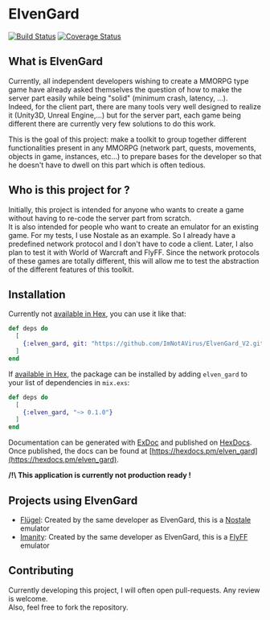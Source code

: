 # ElvenGard

[![Build Status](https://travis-ci.com/ImNotAVirus/ElvenGard_V2.svg?branch=master)](https://travis-ci.com/ImNotAVirus/ElvenGard_V2)
[![Coverage Status](https://coveralls.io/repos/github/ImNotAVirus/ElvenGard_V2/badge.svg?branch=master)](https://coveralls.io/github/ImNotAVirus/ElvenGard_V2?branch=master)

## What is ElvenGard

Currently, all independent developers wishing to create a MMORPG type game have already asked themselves the question of how to make the server part easily while being "solid" (minimum crash, latency, ...).  
Indeed, for the client part, there are many tools very well designed to realize it (Unity3D, Unreal Engine,...) but for the server part, each game being different there are currently very few solutions to do this work.

This is the goal of this project: make a toolkit to group together different functionalities present in any MMORPG (network part, quests, movements, objects in game, instances, etc...) to prepare bases for the developer so that he doesn't have to dwell on this part which is often tedious.

## Who is this project for ?

Initially, this project is intended for anyone who wants to create a game without having to re-code the server part from scratch.  
It is also intended for people who want to create an emulator for an existing game. For my tests, I use Nostale as an example. So I already have a predefined network protocol and I don't have to code a client. Later, I also plan to test it with World of Warcraft and FlyFF. Since the network protocols of these games are totally different, this will allow me to test the abstraction of the different features of this toolkit.

## Installation

Currently not [available in Hex](https://hex.pm/docs/publish), you can use it like that:

```elixir
def deps do
  [
    {:elven_gard, git: "https://github.com/ImNotAVirus/ElvenGard_V2.git"}
  ]
end
```

If [available in Hex](https://hex.pm/docs/publish), the package can be installed
by adding `elven_gard` to your list of dependencies in `mix.exs`:

```elixir
def deps do
  [
    {:elven_gard, "~> 0.1.0"}
  ]
end
```

Documentation can be generated with [ExDoc](https://github.com/elixir-lang/ex_doc)
and published on [HexDocs](https://hexdocs.pm). Once published, the docs can
be found at [https://hexdocs.pm/elven_gard](https://hexdocs.pm/elven_gard).

**/!\ This application is currently not production ready !**

## Projects using ElvenGard

- [Flügel](https://github.com/ImNotAVirus/Flugel-NostaleEmu): Created by the same developer as ElvenGard, this is a [Nostale](http://nostale.com/) emulator
- [Imanity](https://github.com/ImNotAVirus/Imanity-FlyffEmu): Created by the same developer as ElvenGard, this is a [FlyFF](http://flyff.webzen.com) emulator

## Contributing

Currently developing this project, I will often open pull-requests. Any review is welcome.  
Also, feel free to fork the repository.
